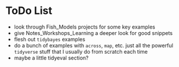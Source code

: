 # ToDo List

- look through Fish_Models projects for some key examples
- give Notes_Workshops_Learning a deeper look for good snippets
- flesh out `tidybayes` examples
- do a bunch of examples with `across`, `map`, etc. just all the powerful `tidyverse` stuff that I usually do from scratch each time
- maybe a little tidyeval section?
